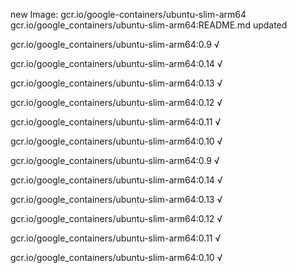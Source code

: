new Image: gcr.io/google-containers/ubuntu-slim-arm64
gcr.io/google_containers/ubuntu-slim-arm64:README.md updated 

gcr.io/google_containers/ubuntu-slim-arm64:0.9 √

gcr.io/google_containers/ubuntu-slim-arm64:0.14 √

gcr.io/google_containers/ubuntu-slim-arm64:0.13 √

gcr.io/google_containers/ubuntu-slim-arm64:0.12 √

gcr.io/google_containers/ubuntu-slim-arm64:0.11 √

gcr.io/google_containers/ubuntu-slim-arm64:0.10 √

gcr.io/google_containers/ubuntu-slim-arm64:0.9 √

gcr.io/google_containers/ubuntu-slim-arm64:0.14 √

gcr.io/google_containers/ubuntu-slim-arm64:0.13 √

gcr.io/google_containers/ubuntu-slim-arm64:0.12 √

gcr.io/google_containers/ubuntu-slim-arm64:0.11 √

gcr.io/google_containers/ubuntu-slim-arm64:0.10 √


